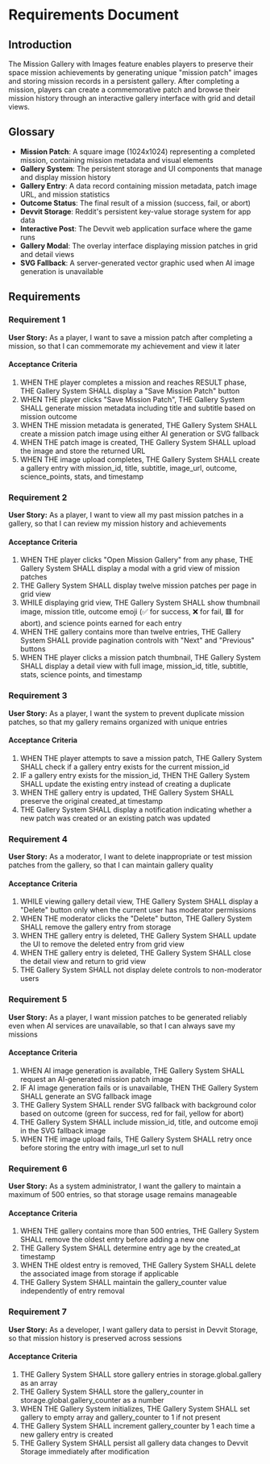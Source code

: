 # Requirements Document

## Introduction

The Mission Gallery with Images feature enables players to preserve their space mission achievements by generating unique "mission patch" images and storing mission records in a persistent gallery. After completing a mission, players can create a commemorative patch and browse their mission history through an interactive gallery interface with grid and detail views.

## Glossary

- **Mission Patch**: A square image (1024x1024) representing a completed mission, containing mission metadata and visual elements
- **Gallery System**: The persistent storage and UI components that manage and display mission history
- **Gallery Entry**: A data record containing mission metadata, patch image URL, and mission statistics
- **Outcome Status**: The final result of a mission (success, fail, or abort)
- **Devvit Storage**: Reddit's persistent key-value storage system for app data
- **Interactive Post**: The Devvit web application surface where the game runs
- **Gallery Modal**: The overlay interface displaying mission patches in grid and detail views
- **SVG Fallback**: A server-generated vector graphic used when AI image generation is unavailable

## Requirements

### Requirement 1

**User Story:** As a player, I want to save a mission patch after completing a mission, so that I can commemorate my achievement and view it later

#### Acceptance Criteria

1. WHEN THE player completes a mission and reaches RESULT phase, THE Gallery System SHALL display a "Save Mission Patch" button
2. WHEN THE player clicks "Save Mission Patch", THE Gallery System SHALL generate mission metadata including title and subtitle based on mission outcome
3. WHEN THE mission metadata is generated, THE Gallery System SHALL create a mission patch image using either AI generation or SVG fallback
4. WHEN THE patch image is created, THE Gallery System SHALL upload the image and store the returned URL
5. WHEN THE image upload completes, THE Gallery System SHALL create a gallery entry with mission_id, title, subtitle, image_url, outcome, science_points, stats, and timestamp

### Requirement 2

**User Story:** As a player, I want to view all my past mission patches in a gallery, so that I can review my mission history and achievements

#### Acceptance Criteria

1. WHEN THE player clicks "Open Mission Gallery" from any phase, THE Gallery System SHALL display a modal with a grid view of mission patches
2. THE Gallery System SHALL display twelve mission patches per page in grid view
3. WHILE displaying grid view, THE Gallery System SHALL show thumbnail image, mission title, outcome emoji (✅ for success, ❌ for fail, 🟥 for abort), and science points earned for each entry
4. WHEN THE gallery contains more than twelve entries, THE Gallery System SHALL provide pagination controls with "Next" and "Previous" buttons
5. WHEN THE player clicks a mission patch thumbnail, THE Gallery System SHALL display a detail view with full image, mission_id, title, subtitle, stats, science points, and timestamp

### Requirement 3

**User Story:** As a player, I want the system to prevent duplicate mission patches, so that my gallery remains organized with unique entries

#### Acceptance Criteria

1. WHEN THE player attempts to save a mission patch, THE Gallery System SHALL check if a gallery entry exists for the current mission_id
2. IF a gallery entry exists for the mission_id, THEN THE Gallery System SHALL update the existing entry instead of creating a duplicate
3. WHEN THE gallery entry is updated, THE Gallery System SHALL preserve the original created_at timestamp
4. THE Gallery System SHALL display a notification indicating whether a new patch was created or an existing patch was updated

### Requirement 4

**User Story:** As a moderator, I want to delete inappropriate or test mission patches from the gallery, so that I can maintain gallery quality

#### Acceptance Criteria

1. WHILE viewing gallery detail view, THE Gallery System SHALL display a "Delete" button only when the current user has moderator permissions
2. WHEN THE moderator clicks the "Delete" button, THE Gallery System SHALL remove the gallery entry from storage
3. WHEN THE gallery entry is deleted, THE Gallery System SHALL update the UI to remove the deleted entry from grid view
4. WHEN THE gallery entry is deleted, THE Gallery System SHALL close the detail view and return to grid view
5. THE Gallery System SHALL not display delete controls to non-moderator users

### Requirement 5

**User Story:** As a player, I want mission patches to be generated reliably even when AI services are unavailable, so that I can always save my missions

#### Acceptance Criteria

1. WHEN AI image generation is available, THE Gallery System SHALL request an AI-generated mission patch image
2. IF AI image generation fails or is unavailable, THEN THE Gallery System SHALL generate an SVG fallback image
3. THE Gallery System SHALL render SVG fallback with background color based on outcome (green for success, red for fail, yellow for abort)
4. THE Gallery System SHALL include mission_id, title, and outcome emoji in the SVG fallback image
5. WHEN THE image upload fails, THE Gallery System SHALL retry once before storing the entry with image_url set to null

### Requirement 6

**User Story:** As a system administrator, I want the gallery to maintain a maximum of 500 entries, so that storage usage remains manageable

#### Acceptance Criteria

1. WHEN THE gallery contains more than 500 entries, THE Gallery System SHALL remove the oldest entry before adding a new one
2. THE Gallery System SHALL determine entry age by the created_at timestamp
3. WHEN THE oldest entry is removed, THE Gallery System SHALL delete the associated image from storage if applicable
4. THE Gallery System SHALL maintain the gallery_counter value independently of entry removal

### Requirement 7

**User Story:** As a developer, I want gallery data to persist in Devvit Storage, so that mission history is preserved across sessions

#### Acceptance Criteria

1. THE Gallery System SHALL store gallery entries in storage.global.gallery as an array
2. THE Gallery System SHALL store the gallery_counter in storage.global.gallery_counter as a number
3. WHEN THE Gallery System initializes, THE Gallery System SHALL set gallery to empty array and gallery_counter to 1 if not present
4. THE Gallery System SHALL increment gallery_counter by 1 each time a new gallery entry is created
5. THE Gallery System SHALL persist all gallery data changes to Devvit Storage immediately after modification
